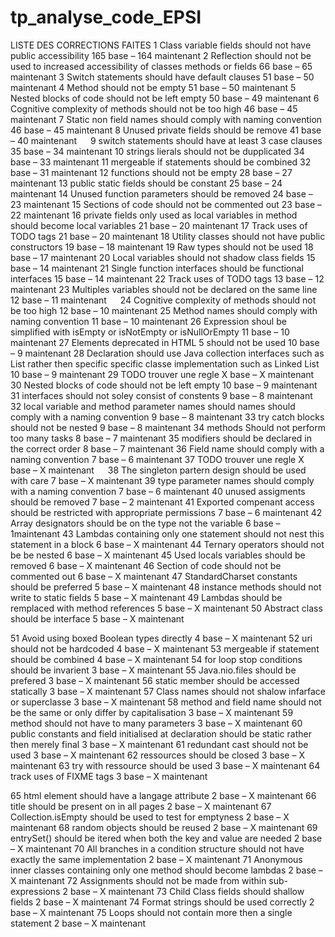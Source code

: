 # tp_analyse_code_EPSI
LISTE DES CORRECTIONS FAITES
1 Class variable fields should not have public accessibility
165 base – 164 maintenant
2 Reflection should not be used to increased accessibility of classes methods or fields
66 base – 65 maintenant
3 Switch statements should have default clauses
51 base – 50 maintenant
4 Method should not be empty 
51 base – 50 maintenant
5 Nested blocks of code should not be left empty
50 base – 49 maintenant
6 Cognitive complexity of methods should not be too high
46 base – 45 maintenant
7 Static non field names should comply with naming convention
46 base – 45 maintenant
8 Unused private fields should be remove
41 base – 40 maintenant
 
9 switch statements should have at least 3 case clauses
35 base – 34 maintenant
10 strings lierals should not be dupplicated 
34 base – 33 maintenant
11 mergeable if statements should be combined 
32 base – 31 maintenant
12 functions should not be empty
28 base – 27 maintenant
13 public static fields should be constant 
25 base – 24 maintenant
14  Unused function parameters should be removed
24 base – 23 maintenant
15  Sections of code should not be commented out
23 base – 22 maintenant
16  private fields only used as local variables in method should become local variables
21 base – 20 maintenant
17  Track uses of TODO tags
21 base – 20 maintenant
18  Utility classes should not have public constructors
19 base – 18 maintenant
19  Raw types should not be used
18 base – 17 maintenant
20  Local variables should not shadow class fields
15 base – 14 maintenant
21  Single function interfaces should be functional interfaces
15 base – 14 maintenant
22  Track uses of TODO tags
13 base – 12 maintenant
23  Multiples variables should not be declared on the same line
12 base – 11 maintenant
 
24  Cognitive complexity of methods should not be too high
12 base – 10 maintenant
25  Method names should comply with naming convention
11 base – 10 maintenant
26  Expression shoul be simplified with isEmpty or isNotEmpty or isNullOrEmpty
11 base – 10 maintenant
27  Elements deprecated in HTML 5 should not be used 
10 base – 9 maintenant
28  Declaration should use Java collection interfaces such as List rather then specific specific classe implementation such as Linked List
10 base – 9 maintenant
29  TODO trouver une regle
X base – X maintenant
30  Nested blocks of code should not be left empty
10 base – 9 maintenant
31  interfaces should not soley consist of constents
9 base – 8 maintenant
32 local variable and method parameter names should names should comply with a naming convention
9 base – 8 maintenant
33 try catch blocks should not be nested
9 base – 8 maintenant
34 methods Should not perform too many tasks
8 base – 7 maintenant
35 modifiers should be declared in the correct order
8 base – 7 maintenant
36 Field name should comply with a naming convention
7 base – 6 maintenant
37 TODO trouver une regle
X base – X maintenant
 
38 The singleton partern design should be used with care 
7 base – X maintenant
39 type parameter names should comply with a naming convention
7 base – 6 maintenant
40 unused assigments should be removed
7 base – 2 maintenant
41 Exported compenant access should be restricted with appropriate permissions
7 base – 6 maintenant
42 Array designators should be on the type not the variable
6 base – 1maintenant
43 Lambdas containing only one statement should not nest this statement in a block
6 base – X maintenant
44 Ternary operators should not be be nested
6 base – X maintenant
45 Used locals variables should be removed
6 base – X maintenant
46 Section of code should not be commented out
6 base – X maintenant
47 StandardCharset constants should be preferred
5 base – X maintenant
48 instance methods should not write to static fields
5 base – X maintenant
49 Lambdas should be remplaced with method references
5 base – X maintenant
50 Abstract class should be interface
5 base – X maintenant





51 Avoid using boxed Boolean types directly
4 base – X maintenant
52 uri should not be hardcoded 
4 base – X maintenant
53 mergeable if statement should be combined
4 base – X maintenant
54 for loop stop conditions should be invarient
3 base – X maintenant
55 Java.nio.files should be prefered
3 base – X maintenant
56 static member should be accessed statically
3 base – X maintenant
57 Class names should not shalow infarface or superclasse
3 base – X maintenant
58 method and field name should not be the same or only differ by capitalisation
3 base – X maintenant
59 method should not have to many parameters
3 base – X maintenant
60 public constants and field initialised at declaration should be static rather then merely final
3 base – X maintenant
61 redundant cast should not be used
3 base – X maintenant
62 ressources should be closed 
3 base – X maintenant
63 try with ressource should be used 
3 base – X maintenant
64 track uses of FIXME tags
3 base – X maintenant


65 html element should have a langage attribute
2 base – X maintenant
66 title should be present on in all pages
2 base – X maintenant
67 Collection.isEmpty should be used to test for emptyness
2 base – X maintenant
68 random objects should be reused
2 base – X maintenant
69 entrySet() should be itered when both  the key and value are needed
2 base – X maintenant
70 All branches in a condition structure should not have exactly the same implementation
2 base – X maintenant
71 Anonymous inner classes containing only one method  should become lambdas
2 base – X maintenant
72 Assignments should not be made  from within sub-expressions
2 base – X maintenant
73 Child Class fields should shallow fields
2 base – X maintenant
74 Format strings should be used correctly
2 base – X maintenant
75 Loops should not contain more then a single statement
2 base – X maintenant
